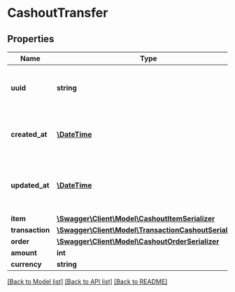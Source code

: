 # CashoutTransfer

## Properties
Name | Type | Description | Notes
------------ | ------------- | ------------- | -------------
**uuid** | **string** | Unique identifier. This field is automatically generated. | [optional] 
**created_at** | [**\DateTime**](\DateTime.md) | Creation date. This field is automatically generated. | [optional] 
**updated_at** | [**\DateTime**](\DateTime.md) | Date of the last modification. This field is automatically generated. | [optional] 
**item** | [**\Swagger\Client\Model\CashoutItemSerializer**](CashoutItemSerializer.md) |  | 
**transaction** | [**\Swagger\Client\Model\TransactionCashoutSerializer**](TransactionCashoutSerializer.md) |  | 
**order** | [**\Swagger\Client\Model\CashoutOrderSerializer**](CashoutOrderSerializer.md) |  | 
**amount** | **int** |  | 
**currency** | **string** |  | [optional] 

[[Back to Model list]](../README.md#documentation-for-models) [[Back to API list]](../README.md#documentation-for-api-endpoints) [[Back to README]](../README.md)


